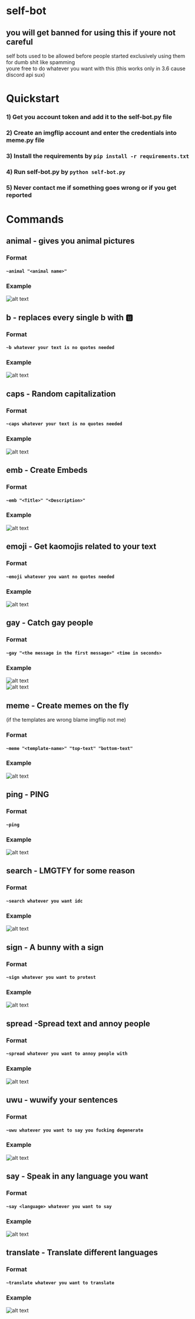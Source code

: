# self-bot  
## you will get banned for using this if youre not careful  
self bots used to be allowed before people started exclusively using them for dumb shit like spamming   
youre free to do whatever you want with this (this works only in 3.6 cause discord api sux)  

# Quickstart 

### 1) Get you account token and add it to the self-bot.py file

### 2) Create an imgflip account and enter the credentials into meme.py file

### 3) Install the requirements by ```pip install -r requirements.txt```  

### 4) Run self-bot.py by ```python self-bot.py```

### 5) Never contact me if something goes wrong or if you get reported

# Commands  
## animal - gives you animal pictures  
### Format  
#### ```~animal "<animal name>"```  
### Example  
![alt text](https://cdn.discordapp.com/attachments/747433945884393482/747433962384785469/unknown.png)  
  
## b - replaces every single b with 🅱️  
  
### Format  
#### ```~b whatever your text is no quotes needed```  
### Example  
![alt text](https://cdn.discordapp.com/attachments/747433945884393482/747434147567501312/unknown.png)  
  
## caps - Random capitalization   
  
### Format  
#### ```~caps whatever your text is no quotes needed```  
### Example  
![alt text](https://cdn.discordapp.com/attachments/747433945884393482/747434299321745568/unknown.png)  
  
## emb - Create Embeds    
  
### Format  
#### ```~emb "<Title>" "<Description>"```  
### Example  
![alt text](https://cdn.discordapp.com/attachments/747433945884393482/747434460542402570/unknown.png)  
  
## emoji - Get kaomojis related to your text   
  
### Format  
#### ```~emoji whatever you want no quotes needed```  
### Example   
![alt text](https://cdn.discordapp.com/attachments/747433945884393482/747434629925175376/unknown.png)  
  
## gay - Catch gay people  
  
### Format  
#### ```~gay "<the message in the first message>" <time in seconds>```  
### Example  
![alt text](https://cdn.discordapp.com/attachments/747433945884393482/747434817834057748/unknown.png)  
![alt text](https://cdn.discordapp.com/attachments/747433945884393482/747434870569173053/unknown.png)  
  
## meme - Create memes on the fly   
(if the templates are wrong blame imgflip not me)  
  
### Format  
#### ```~meme "<template-name>" "top-text" "bottom-text"```  
### Example  
![alt text](https://cdn.discordapp.com/attachments/747433945884393482/747435100324757614/unknown.png)  
  
## ping - PING   
  
### Format  
#### ```~ping```  
### Example  
![alt text](https://cdn.discordapp.com/attachments/747433945884393482/747435231824576664/unknown.png)  
  
  
## search - LMGTFY for some reason  
  
### Format  
#### ```~search whatever you want idc```  
### Example  
![alt text](https://cdn.discordapp.com/attachments/747433945884393482/747436011801542716/unknown.png)  
  
## sign - A bunny with a sign  
  
### Format  
#### ```~sign whatever you want to protest```  
### Example  
![alt text](https://cdn.discordapp.com/attachments/747433945884393482/747436184191500308/unknown.png)  
  
## spread -Spread text and annoy people  
  
### Format  
#### ```~spread whatever you want to annoy people with```  
### Example  
![alt text](https://cdn.discordapp.com/attachments/747433945884393482/747436338508333127/unknown.png)  
  
## uwu - wuwify your sentences  
### Format  
#### ```~uwu whatever you want to say you fucking degenerate```  
### Example  
![alt text](https://cdn.discordapp.com/attachments/747433945884393482/747436509212442694/unknown.png)  
 
## say - Speak in any language you want  
### Format  
#### ```~say <language> whatever you want to say```  
### Example  
![alt text](https://media.discordapp.net/attachments/747433945884393482/747435434094624808/unknown.png)  

## translate - Translate different languages  
### Format  
#### ```~translate whatever you want to translate```  
### Example  
![alt text](https://media.discordapp.net/attachments/747433945884393482/747435608565219399/unknown.png)  


  
